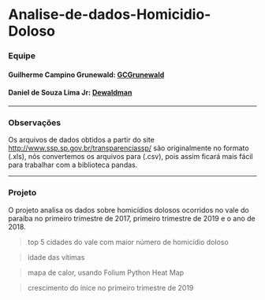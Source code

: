 # Analise-de-dados-Homicidio-Doloso
### Equipe
####  Guilherme Campino Grunewald: <a href="https://github.com/GCGrunewald">GCGrunewald</a>
####  Daniel de Souza Lima Jr: <a href="http://github.com/Dewaldman">Dewaldman</a>

---------------------------------------------------------------------------------------------

### Observações
Os arquivos de dados obtidos a partir do site <a href="http://www.ssp.sp.gov.br/transparenciassp/">http://www.ssp.sp.gov.br/transparenciassp/</a> são originalmente no formato (.xls), nós convertemos os arquivos para (.csv), pois assim ficará mais fácil para trabalhar com a biblioteca pandas.

---------------------------------------------------------------------------------------------
### Projeto
O projeto analisa os dados sobre homicídios dolosos ocorridos no vale do paraíba no primeiro trimestre de 2017, primeiro trimestre de 2019 e o ano de 2018.

> top 5 cidades do vale com maior número de homicídio doloso

> idade das vítimas

> mapa de calor, usando Folium Python Heat Map

> crescimento do íníce no primeiro trimestre de 2019
